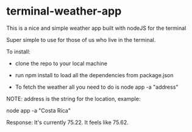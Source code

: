 # terminal-weather-app
This is a nice and simple weather app built with nodeJS for the terminal

Super simple to use for those of us who live in the terminal.

To install: 

- clone the repo to your local machine

- run npm install to load all the dependencies from package.json

- To fetch the weather all you need to do is node app -a "address"

NOTE: address is the string for the location, example: 

node app -a "Costa Rica"

Response: It's currently 75.22. It feels like 75.62.



